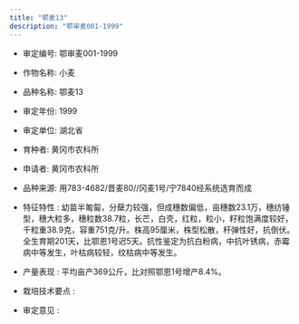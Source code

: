 ```yaml
---
title: "鄂麦13"
description: "鄂审麦001-1999"
---
```

* 审定编号:  鄂审麦001-1999

*  作物名称:  小麦

*  品种名称:  鄂麦13

*  审定年份:  1999

*  审定单位:  湖北省

* 育种者:  黄冈市农科所

*  申请者:  黄冈市农科所

*  品种来源:  用783-4682/晋麦80//冈麦1号/宁7840经系统选育而成

*  特征特性 : 
幼苗半匍匐，分蘖力较强，但成穗数偏低，亩穗数23.1万，穗纺锤型，穗大粒多，穗粒数38.7粒，长芒，白壳，红粒，粒小，籽粒饱满度较好，千粒重38.9克，容重751克/升。株高95厘米，株型松散，秆弹性好，抗倒伏。全生育期201天，比鄂恩1号迟5天。抗性鉴定为抗白粉病，中抗叶锈病，赤霉病中等发生，叶枯病较轻，纹枯病中等发生。
 
*  产量表现 : 
平均亩产369公斤，比对照鄂恩1号增产8.4%。

*  栽培技术要点 : 


*  审定意见 : 

